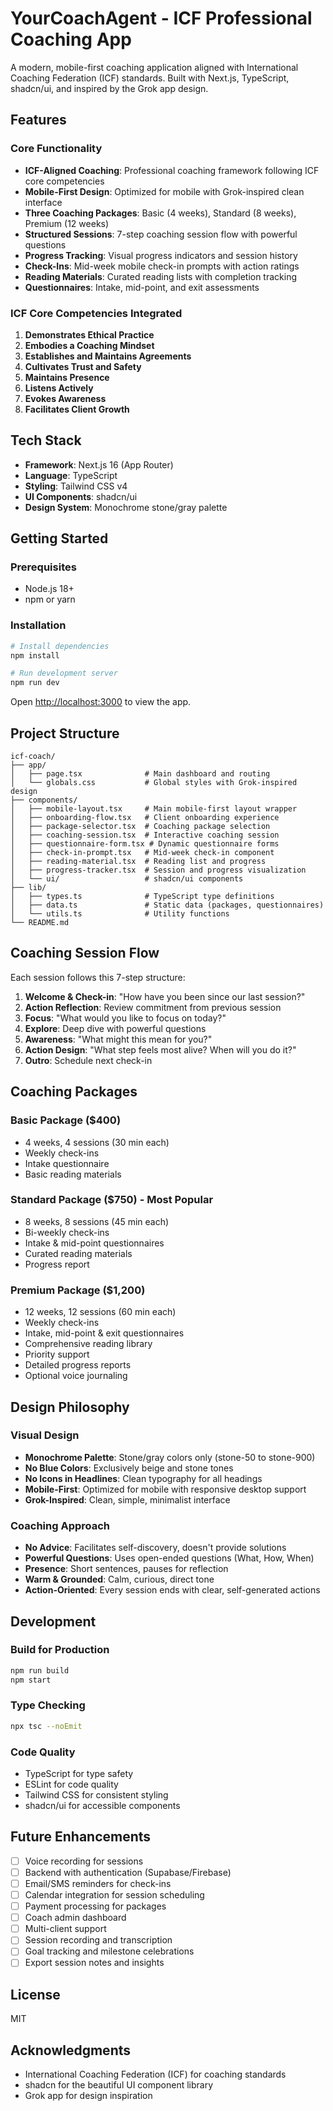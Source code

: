 # YourCoachAgent - ICF Professional Coaching App

A modern, mobile-first coaching application aligned with International Coaching Federation (ICF) standards. Built with Next.js, TypeScript, shadcn/ui, and inspired by the Grok app design.

## Features

### Core Functionality
- **ICF-Aligned Coaching**: Professional coaching framework following ICF core competencies
- **Mobile-First Design**: Optimized for mobile with Grok-inspired clean interface
- **Three Coaching Packages**: Basic (4 weeks), Standard (8 weeks), Premium (12 weeks)
- **Structured Sessions**: 7-step coaching session flow with powerful questions
- **Progress Tracking**: Visual progress indicators and session history
- **Check-Ins**: Mid-week mobile check-in prompts with action ratings
- **Reading Materials**: Curated reading lists with completion tracking
- **Questionnaires**: Intake, mid-point, and exit assessments

### ICF Core Competencies Integrated
1. **Demonstrates Ethical Practice**
2. **Embodies a Coaching Mindset**
3. **Establishes and Maintains Agreements**
4. **Cultivates Trust and Safety**
5. **Maintains Presence**
6. **Listens Actively**
7. **Evokes Awareness**
8. **Facilitates Client Growth**

## Tech Stack

- **Framework**: Next.js 16 (App Router)
- **Language**: TypeScript
- **Styling**: Tailwind CSS v4
- **UI Components**: shadcn/ui
- **Design System**: Monochrome stone/gray palette

## Getting Started

### Prerequisites
- Node.js 18+ 
- npm or yarn

### Installation

```bash
# Install dependencies
npm install

# Run development server
npm run dev
```

Open [http://localhost:3000](http://localhost:3000) to view the app.

## Project Structure

```
icf-coach/
├── app/
│   ├── page.tsx              # Main dashboard and routing
│   └── globals.css           # Global styles with Grok-inspired design
├── components/
│   ├── mobile-layout.tsx     # Main mobile-first layout wrapper
│   ├── onboarding-flow.tsx   # Client onboarding experience
│   ├── package-selector.tsx  # Coaching package selection
│   ├── coaching-session.tsx  # Interactive coaching session
│   ├── questionnaire-form.tsx # Dynamic questionnaire forms
│   ├── check-in-prompt.tsx   # Mid-week check-in component
│   ├── reading-material.tsx  # Reading list and progress
│   ├── progress-tracker.tsx  # Session and progress visualization
│   └── ui/                   # shadcn/ui components
├── lib/
│   ├── types.ts              # TypeScript type definitions
│   ├── data.ts               # Static data (packages, questionnaires)
│   └── utils.ts              # Utility functions
└── README.md
```

## Coaching Session Flow

Each session follows this 7-step structure:

1. **Welcome & Check-in**: "How have you been since our last session?"
2. **Action Reflection**: Review commitment from previous session
3. **Focus**: "What would you like to focus on today?"
4. **Explore**: Deep dive with powerful questions
5. **Awareness**: "What might this mean for you?"
6. **Action Design**: "What step feels most alive? When will you do it?"
7. **Outro**: Schedule next check-in

## Coaching Packages

### Basic Package ($400)
- 4 weeks, 4 sessions (30 min each)
- Weekly check-ins
- Intake questionnaire
- Basic reading materials

### Standard Package ($750) - Most Popular
- 8 weeks, 8 sessions (45 min each)
- Bi-weekly check-ins
- Intake & mid-point questionnaires
- Curated reading materials
- Progress report

### Premium Package ($1,200)
- 12 weeks, 12 sessions (60 min each)
- Weekly check-ins
- Intake, mid-point & exit questionnaires
- Comprehensive reading library
- Priority support
- Detailed progress reports
- Optional voice journaling

## Design Philosophy

### Visual Design
- **Monochrome Palette**: Stone/gray colors only (stone-50 to stone-900)
- **No Blue Colors**: Exclusively beige and stone tones
- **No Icons in Headlines**: Clean typography for all headings
- **Mobile-First**: Optimized for mobile with responsive desktop support
- **Grok-Inspired**: Clean, simple, minimalist interface

### Coaching Approach
- **No Advice**: Facilitates self-discovery, doesn't provide solutions
- **Powerful Questions**: Uses open-ended questions (What, How, When)
- **Presence**: Short sentences, pauses for reflection
- **Warm & Grounded**: Calm, curious, direct tone
- **Action-Oriented**: Every session ends with clear, self-generated actions

## Development

### Build for Production

```bash
npm run build
npm start
```

### Type Checking

```bash
npx tsc --noEmit
```

### Code Quality
- TypeScript for type safety
- ESLint for code quality
- Tailwind CSS for consistent styling
- shadcn/ui for accessible components

## Future Enhancements

- [ ] Voice recording for sessions
- [ ] Backend with authentication (Supabase/Firebase)
- [ ] Email/SMS reminders for check-ins
- [ ] Calendar integration for session scheduling
- [ ] Payment processing for packages
- [ ] Coach admin dashboard
- [ ] Multi-client support
- [ ] Session recording and transcription
- [ ] Goal tracking and milestone celebrations
- [ ] Export session notes and insights

## License

MIT

## Acknowledgments

- International Coaching Federation (ICF) for coaching standards
- shadcn for the beautiful UI component library
- Grok app for design inspiration

